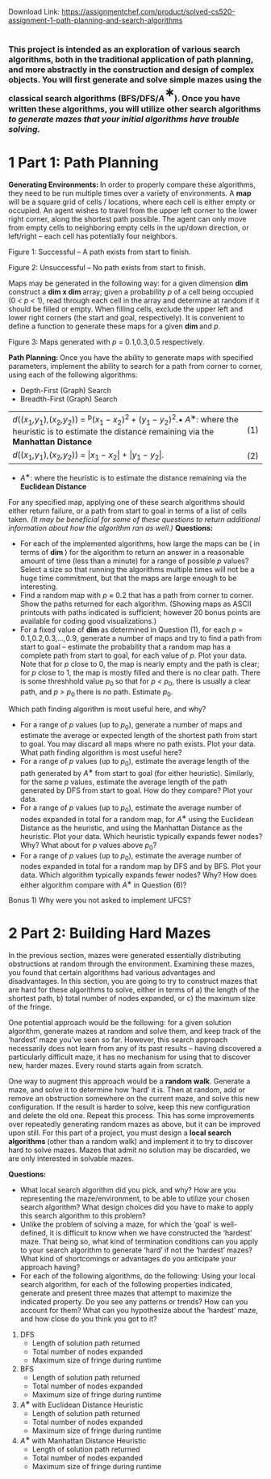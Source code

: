Download Link: https://assignmentchef.com/product/solved-cs520-assignment-1-path-planning-and-search-algorithms
<br>
<h1><span style="font-size: 16px;">This project is intended as an exploration of various search algorithms, both in the traditional application of path planning, and more abstractly in the construction and design of complex objects. You will first generate and solve simple mazes using the classical search algorithms (BFS/DFS/</span><em style="font-size: 16px;">A</em><sup>∗</sup><span style="font-size: 16px;">). Once you have written these algorithms, you will utilize other search algorithms </span><em style="font-size: 16px;">to generate mazes that your initial algorithms have trouble solving</em><span style="font-size: 16px;">.</span></h1>

<h1>1         Part 1: Path Planning</h1>

<strong>Generating Environments: </strong>In order to properly compare these algorithms, they need to be run multiple times over a variety of environments. A <strong>map </strong>will be a square grid of cells / locations, where each cell is either empty or occupied. An agent wishes to travel from the upper left corner to the lower right corner, along the shortest path possible. The agent can only move from empty cells to neighboring empty cells in the up/down direction, or left/right – each cell has potentially four neighbors.

Figure 1: Successful – A path exists from start to finish.

Figure 2: Unsuccessful – No path exists from start to finish.

Maps may be generated in the following way: for a given dimension <strong>dim </strong>construct a <strong>dim x dim </strong>array; given a probability <em>p </em>of a cell being occupied (0 <em>&lt; p &lt; </em>1), read through each cell in the array and determine at random if it should be filled or empty. When filling cells, exclude the upper left and lower right corners (the start and goal, respectively). It is convenient to define a function to generate these maps for a given <strong>dim </strong>and <em>p</em>.

Figure 3: Maps generated with <em>p </em>= 0<em>.</em>1<em>,</em>0<em>.</em>3<em>,</em>0<em>.</em>5 respectively.

<strong>Path Planning: </strong>Once you have the ability to generate maps with specified parameters, implement the ability to search for a path from corner to corner, using each of the following algorithms:

<ul>

 <li>Depth-First (Graph) Search</li>

 <li>Breadth-First (Graph) Search</li>

</ul>

<table width="652">

 <tbody>

  <tr>

   <td width="635"><em>d</em>((<em>x</em><sub>1</sub><em>,y</em><sub>1</sub>)<em>,</em>(<em>x</em><sub>2</sub><em>,y</em><sub>2</sub>)) = <sup>p</sup>(<em>x</em><sub>1 </sub>− <em>x</em><sub>2</sub>)<sup>2 </sup>+ (<em>y</em><sub>1 </sub>− <em>y</em><sub>2</sub>)<sup>2</sup><em>.</em>• <em>A</em><sup>∗</sup>: where the heuristic is to estimate the distance remaining via the <strong>Manhattan Distance</strong></td>

   <td width="17">(1)</td>

  </tr>

  <tr>

   <td width="635"><em>d</em>((<em>x</em><sub>1</sub><em>,y</em><sub>1</sub>)<em>,</em>(<em>x</em><sub>2</sub><em>,y</em><sub>2</sub>)) = |<em>x</em><sub>1 </sub>− <em>x</em><sub>2</sub>| + |<em>y</em><sub>1 </sub>− <em>y</em><sub>2</sub>|<em>.</em></td>

   <td width="17">(2)</td>

  </tr>

 </tbody>

</table>

<ul>

 <li><em>A</em><sup>∗</sup>: where the heuristic is to estimate the distance remaining via the <strong>Euclidean Distance</strong></li>

</ul>

For any specified map, applying one of these search algorithms should either return failure, or a path from start to goal in terms of a list of cells taken. <em>(It may be beneficial for some of these questions to return additional information about how the algorithm ran as well.) </em><strong>Questions:</strong>

<ul>

 <li>For each of the implemented algorithms, how large the maps can be ( in terms of <strong>dim </strong>) for the algorithm to return an answer in a reasonable amount of time (less than a minute) for a range of possible <em>p </em>values? Select a size so that running the algorithms multiple times will not be a huge time commitment, but that the maps are large enough to be interesting.</li>

 <li>Find a random map with <em>p </em>≈ 0<em>.</em>2 that has a path from corner to corner. Show the paths returned for each algorithm. (Showing maps as ASCII printouts with paths indicated is sufficient; however 20 bonus points are available for coding good visualizations.)</li>

 <li>For a fixed value of <strong>dim </strong>as determined in Question (1), for each <em>p </em>= 0<em>.</em>1<em>,</em>0<em>.</em>2<em>,</em>0<em>.</em>3<em>,…,</em>0<em>.</em>9, generate a number of maps and try to find a path from start to goal – estimate the probability that a random map has a complete path from start to goal, for each value of <em>p</em>. Plot your data. Note that for <em>p </em>close to 0, the map is nearly empty and the path is clear; for <em>p </em>close to 1, the map is mostly filled and there is no clear path. There is some threshhold value <em>p</em><sub>0 </sub>so that for <em>p &lt; p</em><sub>0</sub>, there is usually a clear path, and <em>p &gt; p</em><sub>0 </sub>there is no path. Estimate <em>p</em><sub>0</sub>.</li>

</ul>

Which path finding algorithm is most useful here, and why?

<ul>

 <li>For a range of <em>p </em>values (up to <em>p</em><sub>0</sub>), generate a number of maps and estimate the average or expected length of the shortest path from start to goal. You may discard all maps where no path exists. Plot your data. What path finding algorithm is most useful here?</li>

 <li>For a range of <em>p </em>values (up to <em>p</em><sub>0</sub>), estimate the average length of the path generated by <em>A</em><sup>∗ </sup>from start to goal (for either heuristic). Similarly, for the same <em>p </em>values, estimate the average length of the path generated by DFS from start to goal. How do they compare? Plot your data.</li>

 <li>For a range of <em>p </em>values (up to <em>p</em><sub>0</sub>), estimate the average number of nodes expanded in total for a random map, for <em>A</em><sup>∗ </sup>using the Euclidean Distance as the heuristic, and using the Manhattan Distance as the heuristic. Plot your data. Which heuristic typically expands fewer nodes? Why? What about for <em>p </em>values above <em>p</em><sub>0</sub>?</li>

 <li>For a range of <em>p </em>values (up to <em>p</em><sub>0</sub>), estimate the average number of nodes expanded in total for a random map by DFS and by BFS. Plot your data. Which algorithm typically expands fewer nodes? Why? How does either algorithm compare with <em>A</em><sup>∗ </sup>in Question (6)?</li>

</ul>

Bonus 1) Why were you not asked to implement UFCS?

<h1>2         Part 2: Building Hard Mazes</h1>

In the previous section, mazes were generated essentially distributing obstructions at random through the environment. Examining these mazes, you found that certain algorithms had various advantages and disadvantages. In this section, you are going to try to construct mazes that are hard for these algorithms to solve, either in terms of a) the length of the shortest path, b) total number of nodes expanded, or c) the maximum size of the fringe.

One potential approach would be the following: for a given solution algorithm, generate mazes at random and solve them, and keep track of the ‘hardest’ maze you’ve seen so far. However, this search approach necessarily does not learn from any of its past results – having discovered a particularly difficult maze, it has no mechanism for using that to discover new, harder mazes. Every round starts again from scratch.

One way to augment this approach would be a <strong>random walk</strong>. Generate a maze, and solve it to determine how ‘hard’ it is. Then at random, add or remove an obstruction somewhere on the current maze, and solve this new configuration. If the result is harder to solve, keep this new configuration and delete the old one. Repeat this process. This has some improvements over repeatedly generating random mazes as above, but it can be improved upon still. For this part of a project, you must design a <strong>local search algorithms </strong>(other than a random walk) and implement it to try to discover hard to solve mazes. Mazes that admit no solution may be discarded, we are only interested in solvable mazes.

<strong>Questions:</strong>

<ul>

 <li>What local search algorithm did you pick, and why? How are you representing the maze/environment, to be able to utilize your chosen search algorithm? What design choices did you have to make to apply this search algorithm to this problem?</li>

 <li>Unlike the problem of solving a maze, for which the ‘goal’ is well-defined, it is difficult to know when we have constructed the ‘hardest’ maze. That being so, what kind of termination conditions can you apply to your search algorithm to generate ‘hard’ if not the ‘hardest’ mazes? What kind of shortcomings or advantages do you anticipate your approach having?</li>

 <li>For each of the following algorithms, do the following: Using your local search algorithm, for each of the following properties indicated, generate and present three mazes that attempt to maximize the indicated property. Do you see any patterns or trends? How can you account for them? What can you hypothesize about the ‘hardest’ maze, and how close do you think you got to it?</li>

</ul>

<ol>

 <li>DFS

  <ul>

   <li>Length of solution path returned</li>

   <li>Total number of nodes expanded</li>

   <li>Maximum size of fringe during runtime</li>

  </ul></li>

 <li>BFS

  <ul>

   <li>Length of solution path returned</li>

   <li>Total number of nodes expanded</li>

   <li>Maximum size of fringe during runtime</li>

  </ul></li>

 <li><em>A</em><sup>∗ </sup>with Euclidean Distance Heuristic

  <ul>

   <li>Length of solution path returned</li>

   <li>Total number of nodes expanded</li>

   <li>Maximum size of fringe during runtime</li>

  </ul></li>

 <li><em>A</em><sup>∗ </sup>with Manhattan Distance Heuristic

  <ul>

   <li>Length of solution path returned</li>

   <li>Total number of nodes expanded</li>

   <li>Maximum size of fringe during runtime</li>

  </ul></li>

</ol>